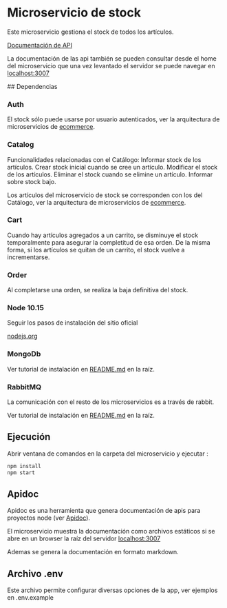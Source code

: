 # Microservicio de stock

Este microservicio gestiona el stock de todos los artículos.

[Documentación de API](./README-API.md)

La documentación de las api también se pueden consultar desde el home del microservicio
que una vez levantado el servidor se puede navegar en [localhost:3007](http://localhost:3007/)

## Dependencias

### Auth

El stock sólo puede usarse por usuario autenticados, ver la arquitectura de microservicios de [ecommerce](https://github.com/nmarsollier/ecommerce).

### Catalog

Funcionalidades relacionadas con el Catálogo:
    Informar stock de los artículos.
    Crear stock inicial cuando se cree un artículo.
    Modificar el stock de los artículos.
    Eliminar el stock cuando se elimine un artículo.
    Informar sobre stock bajo.

Los artículos del microservicio de stock se corresponden con los del Catálogo, ver la arquitectura de microservicios de [ecommerce](https://github.com/nmarsollier/ecommerce).

### Cart

Cuando hay artículos agregados a un carrito, se disminuye el stock temporalmente para asegurar la completitud de esa orden. De la misma forma, si los artículos se quitan de un carrito, el stock vuelve a incrementarse.

### Order

Al completarse una orden, se realiza la baja definitiva del stock.

### Node 10.15

Seguir los pasos de instalación del sitio oficial

[nodejs.org](https://nodejs.org/en/)

### MongoDb

Ver tutorial de instalación en [README.md](../README.md) en la raíz.

### RabbitMQ

La comunicación con el resto de los microservicios es a través de rabbit.

Ver tutorial de instalación en [README.md](../README.md) en la raíz.

## Ejecución

Abrir ventana de comandos en la carpeta del microservicio y ejecutar :

```bash
npm install
npm start
```

## Apidoc

Apidoc es una herramienta que genera documentación de apis para proyectos node (ver [Apidoc](http://apidocjs.com/)).

El microservicio muestra la documentación como archivos estáticos si se abre en un browser la raíz del servidor [localhost:3007](http://localhost:3007/)

Ademas se genera la documentación en formato markdown.

## Archivo .env

Este archivo permite configurar diversas opciones de la app, ver ejemplos en .env.example
